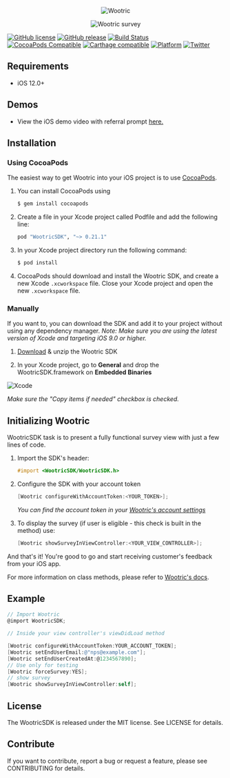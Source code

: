 <p align="center" >
  <img src="https://user-images.githubusercontent.com/1431421/114659755-ff80c500-9ca8-11eb-9960-8f55a18d03cb.png" alt="Wootric" title="Wootric">
</p>

<p align="center" >
  <img src="https://user-images.githubusercontent.com/1431421/114664156-28f11f00-9cb0-11eb-8a8a-d9fb92d25b12.gif" alt="Wootric survey" title="Wootric">
</p>


[![GitHub license](https://img.shields.io/badge/license-MIT-lightgrey.svg)](https://raw.githubusercontent.com/Wootric/WootricSDK-iOS/master/LICENSE.md) [![GitHub release](https://img.shields.io/github/release/Wootric/WootricSDK-iOS.svg)](https://github.com/Wootric/WootricSDK-iOS/releases) [![Build Status](https://img.shields.io/circleci/project/Wootric/WootricSDK-iOS.svg)](https://img.shields.io/circleci/project/Wootric/WootricSDK-iOS.svg) [![CocoaPods Compatible](https://img.shields.io/cocoapods/v/WootricSDK.svg)](https://img.shields.io/cocoapods/v/WootricSDK.svg) [![Carthage compatible](https://img.shields.io/badge/Carthage-compatible-4BC51D.svg?style=flat)](https://github.com/Carthage/Carthage) [![Platform](https://img.shields.io/cocoapods/p/WootricSDK.svg?style=flat)](http://cocoadocs.org/docsets/WootricSDK) [![Twitter](https://img.shields.io/badge/twitter-@Wootric-blue.svg?style=flat)](http://twitter.com/Wootric)


## Requirements
- iOS 12.0+

## Demos
- View the iOS demo video with referral prompt [here.](https://share.getcloudapp.com/rRuGkdBA)

## Installation

### Using CocoaPods
The easiest way to get Wootric into your iOS project is to use [CocoaPods](http://cocoapods.org).

1. You can install CocoaPods using 
	```bash
	$ gem install cocoapods
	```

2. Create a file in your Xcode project called Podfile and add the following line:
	```ruby
	pod "WootricSDK", "~> 0.21.1"
	```

3. In your Xcode project directory run the following command:
	```bash
	$ pod install
	``` 

4. CocoaPods should download and install the Wootric SDK, and create a new Xcode `.xcworkspace` file. Close your Xcode project and open the new `.xcworkspace` file.


### Manually
If you want to, you can download the SDK and add it to your project without using any dependency manager.
*Note: Make sure you are using the latest version of Xcode and targeting iOS 9.0 or higher.*

1. [Download](https://github.com/Wootric/WootricSDK-iOS/releases) & unzip the Wootric SDK

2. In your Xcode project, go to **General** and drop the WootricSDK.framework on **Embedded Binaries**

![Xcode](https://cloud.githubusercontent.com/assets/1431421/16505349/238edd62-3ee2-11e6-8f91-9d3c978a10cf.png)

*Make sure the "Copy items if needed" checkbox is checked.*


## Initializing Wootric
WootricSDK task is to present a fully functional survey view with just a few lines of code.

1. Import the SDK's header:
	```objective-c
	#import <WootricSDK/WootricSDK.h>
	```

2. Configure the SDK with your account token
	```objective-c
	[Wootric configureWithAccountToken:<YOUR_TOKEN>];
	``` 
	*You can find the account token in your [Wootric's account settings](https://app.wootric.com/account_settings/edit?#!/account)*

3. To display the survey (if user is eligible - this check is built in the method) use:
	```objective-c
	[Wootric showSurveyInViewController:<YOUR_VIEW_CONTROLLER>];
	```

And that's it! You're good to go and start receiving customer's feedback from your iOS app.

For more information on class methods, please refer to [Wootric's docs](http://cocoadocs.org/docsets/WootricSDK/0.5.6/Classes/Wootric.html).

## Example

```objective-c
// Import Wootric
@import WootricSDK;

// Inside your view controller's viewDidLoad method

[Wootric configureWithAccountToken:YOUR_ACCOUNT_TOKEN];
[Wootric setEndUserEmail:@"nps@example.com"];
[Wootric setEndUserCreatedAt:@1234567890];
// Use only for testing
[Wootric forceSurvey:YES];
// show survey
[Wootric showSurveyInViewController:self];

```

## License

The WootricSDK is released under the MIT license. See LICENSE for details.

## Contribute

If you want to contribute, report a bug or request a feature, please see CONTRIBUTING for details.

